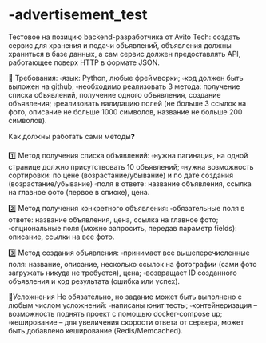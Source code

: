 # -advertisement_test

Тестовое на позицию backend-разработчика от Avito Tech: создать сервис для хранения и подачи объявлений, объявления должны храниться в базе данных, а сам сервис должен предоставлять API, работающее поверх HTTP в формате JSON.

📝 Требования:
▫️язык: Python, любые фреймворки;
▫️код должен быть выложен на github;
▫️необходимо реализовать 3 метода: получение списка объявлений, получение одного объявления, создание объявления;
▫️реализовать валидацию полей (не больше 3 ссылок на фото, описание не больше 1000 символов, название не больше 200 символов).

Как должны работать сами методы❓

1️⃣ Метод получения списка объявлений:
▫️нужна пагинация, на одной странице должно присутствовать 10 объявлений;
▫️нужна возможность сортировки: по цене (возрастание/убывание) и по дате создания (возрастание/убывание)
▫️поля в ответе: название объявления, ссылка на главное фото (первое в списке), цена.

2️⃣ Метод получения конкретного объявления:
▫️обязательные поля в ответе: название объявления, цена, ссылка на главное фото;
▫️опциональные поля (можно запросить, передав параметр fields): описание, ссылки на все фото.

3️⃣ Метод создания объявления:
▫️принимает все вышеперечисленные поля: название, описание, несколько ссылок на фотографии (сами фото загружать никуда не требуется), цена;
▫️возвращает ID созданного объявления и код результата (ошибка или успех).

👾Усложнения
Не обязательно, но задание может быть выполнено с любым числом усложнений:
▫️написаны юнит тесты;
▫️контейнеризация – возможность поднять проект с помощью docker-compose up;
▫️кеширование – для увеличения скорости ответа от сервера, может быть добавлено кеширование (Redis/Memcached).

